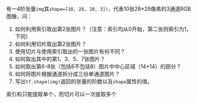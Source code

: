 有一4阶张量`img`其`shape=[10, 28, 28, 3])`，代表10张28*28像素的3通道RGB图像，问：

1. 如何利用索引取出第2张图片？（注意：索引均从0开始，第二张则索引为1，下同）
2. 如何利用切片取出第2张图片？
3. 使用切片与使用索引取出的一张图片有何不同？
4. 如何取出其中的第1、3、5、7张图片？
5. 如何取出第6-8张（包括6不包括8）图片中中心区域（14*14）的部分？
6. 如何将图片根据通道拆分成三份单通道图片？
7. 写出`tf.shape(img)`返回的张量的阶数以及`shape`属性的值。



索引和只能提取单个，而切片可以一次提取多个